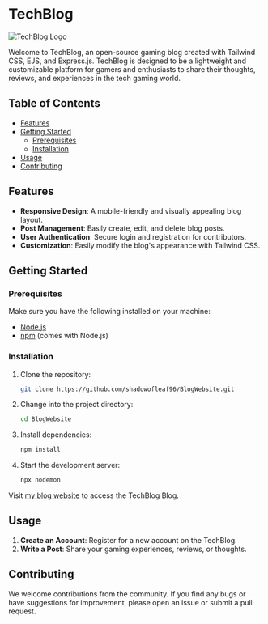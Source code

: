 # TechBlog

![TechBlog Logo](link_to_logo.png)

Welcome to TechBlog, an open-source gaming blog created with Tailwind CSS, EJS, and Express.js. TechBlog is designed to be a lightweight and customizable platform for gamers and enthusiasts to share their thoughts, reviews, and experiences in the tech gaming world.

## Table of Contents

- [Features](#features)
- [Getting Started](#getting-started)
  - [Prerequisites](#prerequisites)
  - [Installation](#installation)
- [Usage](#usage)
- [Contributing](#contributing)

## Features

- **Responsive Design**: A mobile-friendly and visually appealing blog layout.
- **Post Management**: Easily create, edit, and delete blog posts.
- **User Authentication**: Secure login and registration for contributors.
- **Customization**: Easily modify the blog's appearance with Tailwind CSS.

## Getting Started

### Prerequisites

Make sure you have the following installed on your machine:

- [Node.js](https://nodejs.org/)
- [npm](https://www.npmjs.com/) (comes with Node.js)

### Installation

1. Clone the repository:

   ```bash
   git clone https://github.com/shadowofleaf96/BlogWebsite.git
   ```

2. Change into the project directory:

   ```bash
   cd BlogWebsite
   ```

3. Install dependencies:

   ```bash
   npm install
   ```

4. Start the development server:

   ```bash
   npx nodemon
   ```

Visit [my blog website](https://blog-website-7mkl.onrender.com) to access the TechBlog Blog.

## Usage

1. **Create an Account**: Register for a new account on the TechBlog.
2. **Write a Post**: Share your gaming experiences, reviews, or thoughts.

## Contributing

We welcome contributions from the community. If you find any bugs or have suggestions for improvement, please open an issue or submit a pull request.
